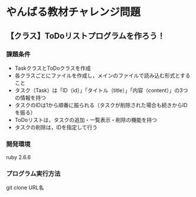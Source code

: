 # やんばる教材チャレンジ問題
## 【クラス】ToDoリストプログラムを作ろう！

### 課題条件
- TaskクラスとToDoクラスを作成
- 各クラスごとにファイルを作成し，メインのファイルで読み込む形式とすること
- タスク（Task）は「ID（id）」「タイトル（title）」「内容（content）」の3つの情報を持つ
- タスクのIDは1から順番に振られる（タスクが削除された場合も続きからIDを振る）
- ToDoリストは，タスクの追加・一覧表示・削除の機能を持つ
- タスクの削除は，IDを指定して行う

### 開発環境
ruby 2.6.6

### プログラム実行方法
git clone URL名
